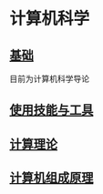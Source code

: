# 计算机科学

## [基础](./foundations/README.md)

目前为计算机科学导论

## [使用技能与工具](./practical-skills-and-tools/README.md)

## [计算理论](./theory-of-computation/README.md)

## [计算机组成原理](./computer-organization-and-design/README.md)
